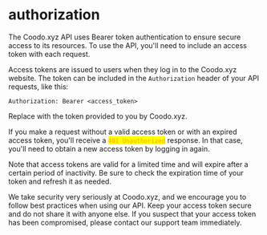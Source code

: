 # authorization

The Coodo.xyz API uses Bearer token authentication to ensure secure access to its resources. To use the API, you'll need to include an access token with each request.

Access tokens are issued to users when they log in to the Coodo.xyz website. The token can be included in the `Authorization` header of your API requests, like this:

```
Authorization: Bearer <access_token>
```

Replace with the token provided to you by Coodo.xyz.

If you make a request without a valid access token or with an expired access token, you'll receive a <mark style="color:orange;">`401 Unauthorized`</mark> response. In that case, you'll need to obtain a new access token by logging in again.

Note that access tokens are valid for a limited time and will expire after a certain period of inactivity. Be sure to check the expiration time of your token and refresh it as needed.

We take security very seriously at Coodo.xyz, and we encourage you to follow best practices when using our API. Keep your access token secure and do not share it with anyone else. If you suspect that your access token has been compromised, please contact our support team immediately.
